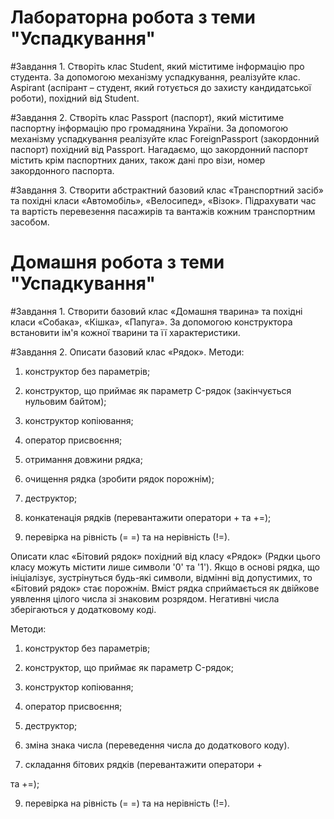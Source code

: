 # Лабораторна робота з теми "Успадкування"

#Завдання 1.
Створіть клас Student, який міститиме інформацію про студента. За допомогою механізму успадкування, реалізуйте клас. Aspirant (аспірант – студент, який готується до захисту кандидатської роботи), похідний від Student.

#Завдання 2.
Створіть клас Passport (паспорт), який міститиме паспортну інформацію про громадянина України.
За допомогою механізму успадкування реалізуйте клас ForeignPassport (закордонний паспорт) похідний від Passport.
Нагадаємо, що закордонний паспорт містить крім паспортних даних, також дані про візи, номер закордонного паспорта.

#Завдання 3.
Створити абстрактний базовий клас «Транспортний засіб»
та похідні класи «Автомобіль», «Велосипед», «Візок». Підрахувати час та вартість перевезення пасажирів та вантажів
кожним транспортним засобом.


# Домашня робота з теми "Успадкування"

#Завдання 1.
Створити базовий клас «Домашня тварина» та похідні класи «Собака», «Кішка», «Папуга». За допомогою конструктора встановити ім'я кожної тварини та її характеристики.

#Завдання 2.
Описати базовий клас «Рядок».
Методи:

1) конструктор без параметрів;

2) конструктор, що приймає як параметр C-рядок (закінчується нульовим байтом);

3) конструктор копіювання;

4) оператор присвоєння;

5) отримання довжини рядка;

6) очищення рядка (зробити рядок порожнім);

7) деструктор;

8) конкатенація рядків (перевантажити оператори + та +=);

9) перевірка на рівність (= =) та на нерівність (!=).

Описати клас «Бітовий рядок» похідний від класу «Рядок» (Рядки цього класу можуть містити лише символи '0' та '1'). Якщо в основі рядка, що ініціалізує,
зустрінуться будь-які символи, відмінні від допустимих, то «Бітовий рядок» стає порожнім. Вміст рядка сприймається як двійкове уявлення цілого числа зі знаковим розрядом. Негативні числа зберігаються у додатковому коді.

Методи:

1) конструктор без параметрів;

2) конструктор, що приймає як параметр C-рядок;

3) конструктор копіювання;

4) оператор присвоєння;

4) деструктор;

5) зміна знака числа (переведення числа до додаткового коду).

8) складання бітових рядків (перевантажити оператори +

та +=);

9) перевірка на рівність (= =) та на нерівність (!=).
